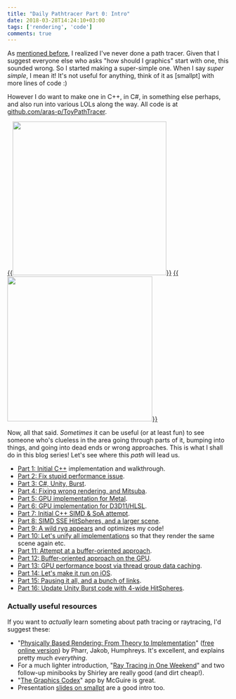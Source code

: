 ```yaml
---
title: "Daily Pathtracer Part 0: Intro"
date: 2018-03-28T14:24:10+03:00
tags: ['rendering', 'code']
comments: true
---
```


As [mentioned before](/blog/2018/03/21/Random-Thoughts-on-Raytracing/), I realized I've never done
a path tracer. Given that I suggest everyone else who asks "how should I graphics" start with one,
this sounded wrong. So I started making a super-simple one. When I say *super simple*, I mean it!
It's not useful for anything, think of it as [smallpt] with more lines of code :)

However I do want to make one in C++, in C#, in something else perhaps, and also run into various
LOLs along the way. All code is at [github.com/aras-p/ToyPathTracer](https://github.com/aras-p/ToyPathTracer).

[{{<img src="/img/blog/2018/rt-pathtracer.png" width="350px">}}](/img/blog/2018/rt-pathtracer.png)
[{{<img src="/img/blog/2018/rt-simd-bigscene.jpg" width="330px">}}](/img/blog/2018/rt-simd-bigscene.jpg)

Now, all that said. *Sometimes* it can be useful (or at least fun) to see someone who's clueless
in the area going through parts of it, bumping into things, and going into dead ends or wrong approaches.
This is what I shall do in this blog series! Let's see where this *path* will lead us.

* [Part 1: Initial C++](/blog/2018/03/28/Daily-Pathtracer-Part-1-Initial-C-/) implementation and walkthrough.
* [Part 2: Fix stupid performance issue](/blog/2018/03/28/Daily-Pathtracer-Part-2-Fix-Stupid/).
* [Part 3: C#, Unity, Burst](/blog/2018/03/28/Daily-Pathtracer-Part-3-CSharp-Unity-Burst/).
* [Part 4: Fixing wrong rendering, and Mitsuba](/blog/2018/03/31/Daily-Pathtracer-Part-4-Fixes-Mitsuba/).
* [Part 5: GPU implementation for Metal](/blog/2018/04/03/Daily-Pathtracer-Part-5-Metal-GPU/).
* [Part 6: GPU implementation for D3D11/HLSL](/blog/2018/04/04/Daily-Pathtracer-Part-6-D3D11-GPU/).
* [Part 7: Initial C++ SIMD & SoA attempt](/blog/2018/04/10/Daily-Pathtracer-Part-7-Initial-SIMD/).
* [Part 8: SIMD SSE HitSpheres, and a larger scene](/blog/2018/04/11/Daily-Pathtracer-8-SSE-HitSpheres/).
* [Part 9: A wild ryg appears](/blog/2018/04/13/Daily-Pathtracer-9-A-wild-ryg-appears/) and optimizes my code!
* [Part 10: Let's unify all implementations](/blog/2018/04/16/Daily-Pathtracer-10-Update-CsharpGPU/) so
  that they render the same scene again etc.
* [Part 11: Attempt at a buffer-oriented approach](/blog/2018/04/19/Daily-Pathtracer-11-Buffer-Oriented/).
* [Part 12: Buffer-oriented approach on the GPU](/blog/2018/04/25/Daily-Pathtracer-12-GPU-Buffer-Oriented-D3D11/).
* [Part 13: GPU performance boost via thread group data caching](/blog/2018/05/28/Pathtracer-13-GPU-threadgroup-memory-is-useful/).
* [Part 14: Let's make it run on iOS](/blog/2018/05/30/Pathtracer-14-iOS/).
* [Part 15: Pausing it all, and a bunch of links](/blog/2018/08/01/Pathtracer-15-Pause-Links/).
* [Part 16: Update Unity Burst code with 4-wide HitSpheres](/blog/2018/10/29/Pathtracer-16-Burst-SIMD-Optimization/).

### Actually useful resources

If you want to *actually* learn someting about path tracing or raytracing, I'd suggest these:

* "[Physically Based Rendering: From Theory to Implementation](http://www.pbrt.org/)" ([free online version](http://www.pbr-book.org/)) by Pharr,
  Jakob, Humphreys. It's excellent, and explains pretty much *everything*.
* For a much lighter introduction, "[Ray Tracing in One Weekend](http://in1weekend.blogspot.lt/2016/01/ray-tracing-in-one-weekend.html)"
  and two follow-up minibooks by Shirley are really good (and dirt cheap!).
* "[The Graphics Codex](http://graphicscodex.com/)" app by McGuire is great.
* Presentation [slides on smallpt](http://www.kevinbeason.com/smallpt/#moreinfo) are a good intro too.
